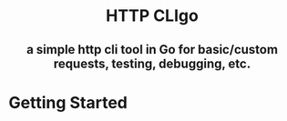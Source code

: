 <h1 align="center">
    HTTP CLIgo
</h1>
<h2 align="center">
    a simple http cli tool in Go for basic/custom requests, testing, debugging, etc.
</h2>

# Getting Started
